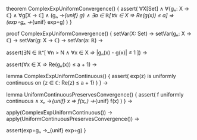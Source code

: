 theorem ComplexExpUniformConvergence() {
  assert(
    ∀X[Set] ∧ 
    ∀{gₙ: X → ℂ} ∧
    ∀g[X → ℂ] ∧
    (gₙ →_{unif} g) ∧
    ∃a ∈ ℝ[∀x ∈ X ⇒ Re(g(x)) ≤ a] ⇒
    (exp∘gₙ →_{unif} exp∘g)
  )
}

proof ComplexExpUniformConvergence() {
  setVar(X: Set) →
  setVar(gₙ: X → ℂ) →
  setVar(g: X → ℂ) →
  setVar(a: ℝ) →

  assert(∃N ∈ ℝ⁺[
    ∀n > N ∧ ∀x ∈ X ⇒ |gₙ(x) - g(x)| ≤ 1
  ]) →

  assert(∀x ∈ X ⇒ Re(gₙ(x)) ≤ a + 1) →

  lemma ComplexExpUniformContinuous() {
    assert(
      exp(z) is uniformly continuous on {z ∈ ℂ: Re(z) ≤ a + 1}
    )
  } →

  lemma UniformContinuousPreservesConvergence() {
    assert(
      f uniformly continuous ∧ xₙ →_{unif} x ⇒ f(xₙ) →_{unif} f(x)
    )
  } →

  apply(ComplexExpUniformContinuous()) →
  apply(UniformContinuousPreservesConvergence()) →
  
  assert(exp∘gₙ →_{unif} exp∘g)
}
